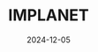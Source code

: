 ---  
layout: startup_page  
title: "IMPLANET"  
id: "implanet.com"  
permalink: "/implanetimplanet.com12052024/"  
website: "https://www.implanet.com/"  
funding_round: "Debt"  
funding_amount: "€2M"  
investors: "Sanyou Medical, SPD Bank"  
about: "IMPLANET is a medical technology company that manufactures high-quality implants for orthopedic surgery and distributes medical technology equipment. Its flagship product, JAZZ®, is a comprehensive innovative solution for improving the treatment of spinal pathologies, complemented by a range of other orthopedic products. The company is focused on providing traceable, high-quality implants with a strong emphasis on technological innovation."  
markets: "Orthopedic Surgery, Medical Equipment Manufacturing"  
hq: "Martillac, France"  
founded_year: "2007"  
linkedin: "https://www.linkedin.com/company/implanet"  
twitter: "https://twitter.com/implanetjazz"  
instagram: ""  
facebook: ""  
crunchbase: "https://www.crunchbase.com/organization/implanet?utm_source=linkedin&utm_medium=referral&utm_campaign=linkedin_companies&utm_content=profile_cta_anon&trk=funding_crunchbase"  
pitchbook: "https://pitchbook.com/profiles/company/42904-00"  

date_display: "05-Dec-2024"  
date: "2024-12-05"

# SEO Optimization  
meta_title: "IMPLANET - Debt Funding (€2M)"  
meta_description: "IMPLANET, IMPLANET is a medical technology company that manufactures high-quality implants for orthopedic surgery and distributes medical technology equipment. ..."  
meta_keywords: "IMPLANET, Orthopedic Surgery, Medical Equipment Manufacturing, Debt funding"  
canonical_url: "https://startup.projectstartups.com/implanetimplanet.com12052024/"  
---